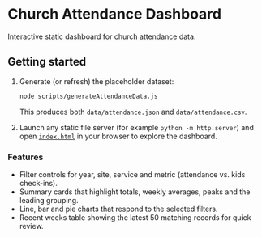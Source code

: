 # Church Attendance Dashboard

Interactive static dashboard for church attendance data.

## Getting started

1. Generate (or refresh) the placeholder dataset:

   ```bash
   node scripts/generateAttendanceData.js
   ```

   This produces both `data/attendance.json` and `data/attendance.csv`.

2. Launch any static file server (for example `python -m http.server`) and open
   [`index.html`](./index.html) in your browser to explore the dashboard.

### Features

- Filter controls for year, site, service and metric (attendance vs. kids
  check-ins).
- Summary cards that highlight totals, weekly averages, peaks and the leading
  grouping.
- Line, bar and pie charts that respond to the selected filters.
- Recent weeks table showing the latest 50 matching records for quick review.
